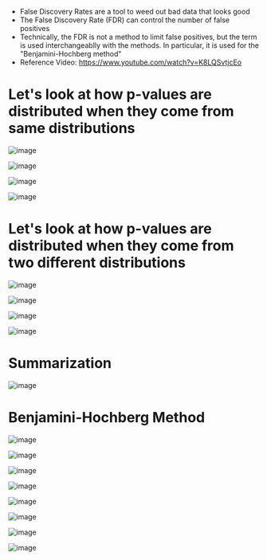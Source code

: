 * False Discovery Rates are a tool to weed out bad data that looks good
* The False Discovery Rate (FDR) can control the number of false positives
* Technically, the FDR is not a method to limit false positives, but the term is used interchangeablly with the methods. In particular, it is used for the "Benjamini-Hochberg method"
* Reference Video: https://www.youtube.com/watch?v=K8LQSvtjcEo

# Let's look at how p-values are distributed when they come from same distributions

![image](https://user-images.githubusercontent.com/60442877/190928851-eacff982-66fd-4c07-b5cd-22cecd47c72f.png)

![image](https://user-images.githubusercontent.com/60442877/190928874-a517f9cb-1e0e-4cda-9c4d-534eca6e4493.png)

![image](https://user-images.githubusercontent.com/60442877/190928933-917e2fb8-619b-45ee-a12d-1b09c56686fd.png)

![image](https://user-images.githubusercontent.com/60442877/190928946-8b643618-3e9b-45d3-a429-00ae5c41634a.png)

# Let's look at how p-values are distributed when they come from two different distributions

![image](https://user-images.githubusercontent.com/60442877/190929058-f90abaa6-6f70-41d4-b43a-f53d6d5a6b88.png)

![image](https://user-images.githubusercontent.com/60442877/190929061-75a40a8d-ef6f-46bf-9d60-e2b212e63545.png)

![image](https://user-images.githubusercontent.com/60442877/190929068-200ef616-d179-443e-9064-384fab3aa664.png)

![image](https://user-images.githubusercontent.com/60442877/190929076-9016fbed-8b85-47d0-834c-df087d7ab4db.png)

# Summarization

![image](https://user-images.githubusercontent.com/60442877/190929121-02c9b815-2d10-4ea2-b07d-d148d1ed080a.png)

# Benjamini-Hochberg Method

![image](https://user-images.githubusercontent.com/60442877/190929353-2cd26833-a892-44d8-923e-742fd01b13c6.png)

![image](https://user-images.githubusercontent.com/60442877/190929649-98c36cca-a261-4c68-9e39-bec72f2406db.png)

![image](https://user-images.githubusercontent.com/60442877/190929708-12bbcb82-052c-420f-b6ab-ba1277676a19.png)

![image](https://user-images.githubusercontent.com/60442877/190929727-45433af1-469a-4d04-882c-bd24fb67e1ac.png)

![image](https://user-images.githubusercontent.com/60442877/190929744-47e18c5d-46ac-4d3b-8c52-87c130904fda.png)

![image](https://user-images.githubusercontent.com/60442877/190929763-10a56b05-0906-4395-a8c4-7b0a52133b40.png)

![image](https://user-images.githubusercontent.com/60442877/190929771-55fb9576-c403-415b-894f-5efd2340c595.png)

![image](https://user-images.githubusercontent.com/60442877/190929796-e21ce271-1808-4ccd-9e05-359f3dc22bb8.png)





